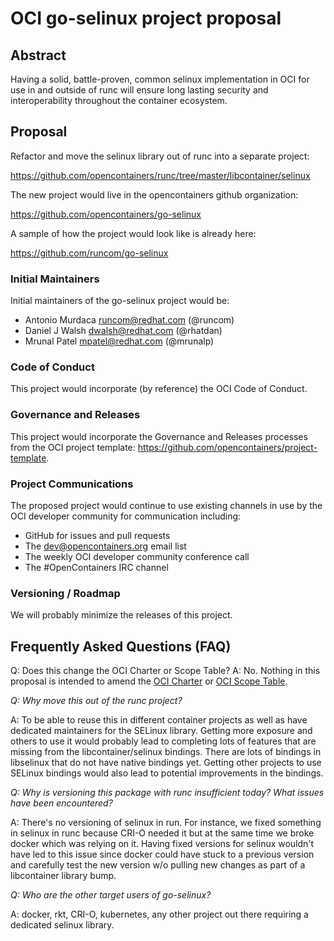 # OCI go-selinux project proposal

## Abstract
Having a solid, battle-proven, common selinux implementation in OCI for use in and outside of runc will ensure long lasting security and interoperability throughout the container ecosystem.

## Proposal
Refactor and move the selinux library out of runc into a separate project:

https://github.com/opencontainers/runc/tree/master/libcontainer/selinux

The new project would live in the opencontainers github organization:

https://github.com/opencontainers/go-selinux

A sample of how the project would look like is already here:

https://github.com/runcom/go-selinux

### Initial Maintainers
Initial maintainers of the go-selinux project would be:

* Antonio Murdaca <runcom@redhat.com> (@runcom)
* Daniel J Walsh <dwalsh@redhat.com> (@rhatdan)
* Mrunal Patel <mpatel@redhat.com> (@mrunalp)

### Code of Conduct
This project would incorporate (by reference) the OCI Code of Conduct.

### Governance and Releases
This project would incorporate the Governance and Releases processes from the OCI project template: https://github.com/opencontainers/project-template.

### Project Communications
The proposed project would continue to use existing channels in use by the OCI developer community for communication including:
* GitHub for issues and pull requests
* The dev@opencontainers.org email list
* The weekly OCI developer community conference call
* The #OpenContainers IRC channel

### Versioning / Roadmap
We will probably minimize the releases of this project.

## Frequently Asked Questions (FAQ)
Q: Does this change the OCI Charter or Scope Table?
A: No.  Nothing in this proposal is intended to amend the [OCI Charter](https://www.opencontainers.org/about/governance) or [OCI Scope Table](https://www.opencontainers.org/about/oci-scope-table).

*Q: Why move this out of the runc project?*

A: To be able to reuse this in different container projects as well as have dedicated maintainers for the SELinux library. Getting more exposure and others to use it would probably lead to completing lots of features that are missing from the libcontainer/selinux bindings. There are lots of bindings in libselinux that do not have native bindings yet. Getting other projects to use SELinux bindings would also lead to potential improvements in the bindings.

*Q: Why is versioning this package with runc insufficient today? What issues have been encountered?*

A: There's no versioning of selinux in run.  For instance, we fixed something in selinux in runc because CRI-O needed it but at the same time we broke docker which was relying on it. Having fixed versions for selinux wouldn't have led to this issue since docker could have stuck to a previous version and carefully test the new version w/o pulling new changes as part of a libcontainer library bump.

*Q: Who are the other target users of go-selinux?*

A: docker, rkt, CRI-O, kubernetes, any other project out there requiring a dedicated selinux library.

